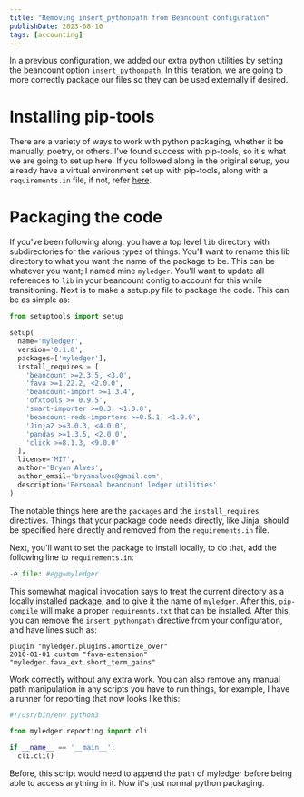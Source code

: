 ```yaml
---
title: "Removing insert_pythonpath from Beancount configuration"
publishDate: 2023-08-10
tags: [accounting]
---
```


In a previous configuration, we added our extra python utilities by setting the beancount option `insert_pythonpath`. In this iteration, we are going to more correctly package our files so they can be used externally if desired.

# Installing pip-tools

There are a variety of ways to work with python packaging, whether it be manually, poetry, or others. I've found success with pip-tools, so it's what we are going to set up here. If you followed along in the original setup, you already have a virtual environment set up with pip-tools, along with a `requirements.in` file, if not, refer [here](/posts/2022-08-22-getting-started-with-beancount/).

# Packaging the code

If you've been following along, you have a top level `lib` directory with subdirectories for the various types of things. You'll want to rename this lib directory to what you want the name of the package to be. This can be whatever you want; I named mine `myledger`. You'll want to update all references to `lib` in your beancount config to account for this while transitioning. Next is to make a setup.py file to package the code. This can be as simple as:

```python
from setuptools import setup

setup(
  name='myledger',
  version='0.1.0',
  packages=['myledger'],
  install_requires = [
    'beancount >=2.3.5, <3.0',
    'fava >=1.22.2, <2.0.0',
    'beancount-import >=1.3.4',
    'ofxtools >= 0.9.5',
    'smart-importer >=0.3, <1.0.0',
    'beancount-reds-importers >=0.5.1, <1.0.0',
    'Jinja2 >=3.0.3, <4.0.0',
    'pandas >=1.3.5, <2.0.0',
    'click >=8.1.3, <9.0.0'
  ],
  license='MIT',
  author='Bryan Alves',
  author_email='bryanalves@gmail.com',
  description='Personal beancount ledger utilities'
)
```

The notable things here are the `packages` and the `install_requires` directives. Things that your package code needs directly, like Jinja, should be specified here directly and removed from the `requirements.in` file.

Next, you'll want to set the package to install locally, to do that, add the following line to `requirements.in`:

```python
-e file:.#egg=myledger
```

This somewhat magical invocation says to treat the current directory as a locally installed package, and to give it the name of `myledger`. After this, `pip-compile` will make a proper `requiremnts.txt` that can be installed. After this, you can remove the `insert_pythonpath` directive from your configuration, and have lines such as:

```beancount
plugin "myledger.plugins.amortize_over"
2010-01-01 custom "fava-extension" "myledger.fava_ext.short_term_gains"
```

Work correctly without any extra work. You can also remove any manual path manipulation in any scripts you have to run things, for example, I have a runner for reporting that now looks like this:

```python
#!/usr/bin/env python3

from myledger.reporting import cli

if __name__ == '__main__':
  cli.cli()
```

Before, this script would need to append the path of myledger before being able to access anything in it. Now it's just normal python packaging.
